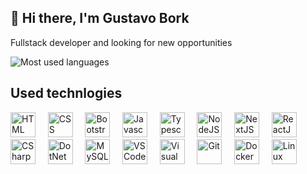 ## 👋 Hi there, I'm Gustavo Bork
Fullstack developer and looking for new opportunities

![Most used languages](https://github-readme-stats.vercel.app/api/top-langs/?username=gustavo-bork&layout=compact&theme=tokyonight)

## Used technlogies
<div style="display: inline-block">
  
  <!-- HTML, CSS and JS related -->
  <img alt="HTML" width="40" src="https://seeklogo.com/images/H/html5-without-wordmark-color-logo-14D252D878-seeklogo.com.png"/>
  &nbsp &nbsp
  <img alt="CSS" width="40" src="https://seeklogo.com/images/C/css-3-logo-023C1A7171-seeklogo.com.png"/>
  &nbsp &nbsp
  <img alt="Bootstrap" width="40" src="https://seeklogo.com/images/B/bootstrap-logo-3C30FB2A16-seeklogo.com.png"/>
  &nbsp &nbsp
  
  <img alt="Javascript" width="40" src="https://seeklogo.com/images/J/javascript-js-logo-2949701702-seeklogo.com.png"/>
  &nbsp &nbsp
  <img alt="Typescript" width="40" src="https://seeklogo.com/images/T/typescript-logo-B29A3F462D-seeklogo.com.png"/>
  &nbsp &nbsp
  <img alt="NodeJS" width="40" src="https://seeklogo.com/images/N/nodejs-logo-D26404F360-seeklogo.com.png"/>
  &nbsp &nbsp
  <img alt="NextJS" width="40" src="https://seeklogo.com/images/N/next-js-logo-8FCFF51DD2-seeklogo.com.png"/>
  &nbsp &nbsp
  <img alt="ReactJS" width="40" src="https://seeklogo.com/images/R/react-logo-7B3CE81517-seeklogo.com.png"/>
  &nbsp &nbsp
  
  <!--- C# and related --->
  <img alt="CSharp" width="40" src="https://seeklogo.com/images/C/c-sharp-c-logo-02F17714BA-seeklogo.com.png"/>
  &nbsp &nbsp
  <img alt="DotNet" width="40" src="https://seeklogo.com/images/M/microsoft-net-framework-logo-B9BA1A3DA1-seeklogo.com.png"/>
  &nbsp &nbsp
  
  <img alt="MySQL" width="40" src="https://seeklogo.com/images/M/mysql-logo-B4943FE6DD-seeklogo.com.png"/>
  &nbsp &nbsp
  
  <img alt="VSCode" width="40" src="https://seeklogo.com/images/V/visual-studio-code-logo-284BC24C39-seeklogo.com.png"/>
  &nbsp &nbsp
  <img alt="Visual Studio" width="40" src="https://seeklogo.com/images/M/microsoft-visual-studio-logo-9E65CA55F8-seeklogo.com.png"/>
  &nbsp &nbsp
  
  <img alt="Git" width="40" src="https://seeklogo.com/images/G/git-logo-CD8D6F1C09-seeklogo.com.png"/>
  &nbsp &nbsp
  
  <img alt="Docker" width="40" src="https://seeklogo.com/images/D/docker-logo-CF97D0124B-seeklogo.com.png"/>
  &nbsp &nbsp
  
  <img alt="Linux" width="40" src="https://seeklogo.com/images/L/Linux_Tux-logo-DA252F3C21-seeklogo.com.png"/>
</div>
